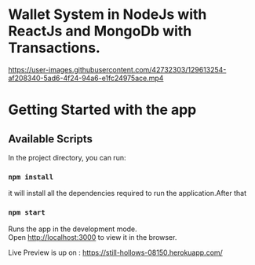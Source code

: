 # Wallet System in NodeJs with ReactJs and MongoDb with Transactions.

https://user-images.githubusercontent.com/42732303/129613254-af208340-5ad6-4f24-94a6-e1fc24975ace.mp4

# Getting Started with the app

## Available Scripts

In the project directory, you can run:

### `npm install`

it will install all the dependencies required to run the application.After that

### `npm start`

Runs the app in the development mode.\
Open [http://localhost:3000](http://localhost:3000) to view it in the browser.

Live Preview is up on : https://still-hollows-08150.herokuapp.com/
